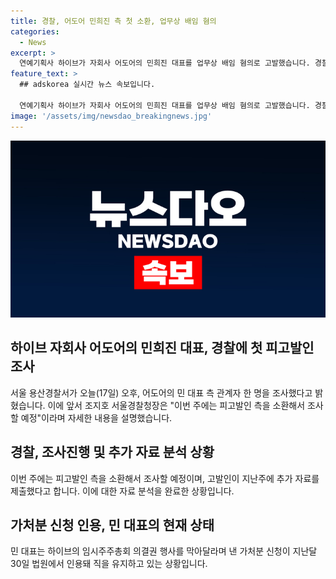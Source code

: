 ```yaml
---
title: 경찰, 어도어 민희진 측 첫 소환, 업무상 배임 혐의
categories:
  - News
excerpt: >
  연예기획사 하이브가 자회사 어도어의 민희진 대표를 업무상 배임 혐의로 고발했습니다. 경찰은 민 대표 측 관계자를 조사 중이며, 서울경찰청장은 추가 자료 분석 후 피고발인 측을 조사할 예정이라고 밝혔습니다. 민 대표는 임시주주총회 의결권 행사를 막아달라는 가처분 신청을 인용돼 법정 절차 중에 있습니다. 요약 : 하이브 자회사 대표 업무상 배임 혐의로 고발, 경찰 조사 중, 가처분 신청 법정 절차 진행.
feature_text: >
  ## adskorea 실시간 뉴스 속보입니다.

  연예기획사 하이브가 자회사 어도어의 민희진 대표를 업무상 배임 혐의로 고발했습니다. 경찰은 민 대표 측 관계자를 조사 중이며, 서울경찰청장은 추가 자료 분석 후 피고발인 측을 조사할 예정이라고 밝혔습니다. 민 대표는 임시주주총회 의결권 행사를 막아달라는 가처분 신청을 인용돼 법정 절차 중에 있습니다. 요약 : 하이브 자회사 대표 업무상 배임 혐의로 고발, 경찰 조사 중, 가처분 신청 법정 절차 진행.
image: '/assets/img/newsdao_breakingnews.jpg'
---
```


<p><img src="/assets/img/newsdao_breakingnews.jpg" alt="adskorea 속보" /></p>

<h2 data-ke-size="size26">하이브 자회사 어도어의 민희진 대표, 경찰에 첫 피고발인 조사</h2>

<p data-ke-size="size16">서울 용산경찰서가 오늘(17일) 오후, 어도어의 민 대표 측 관계자 한 명을 조사했다고 밝혔습니다. 이에 앞서 조지호 서울경찰청장은 "이번 주에는 피고발인 측을 소환해서 조사할 예정"이라며 자세한 내용을 설명했습니다.</p>

<h2 data-ke-size="size26">경찰, 조사진행 및 추가 자료 분석 상황</h2>

<p data-ke-size="size16">이번 주에는 피고발인 측을 소환해서 조사할 예정이며, 고발인이 지난주에 추가 자료를 제출했다고 합니다. 이에 대한 자료 분석을 완료한 상황입니다.</p>

<h2 data-ke-size="size26">가처분 신청 인용, 민 대표의 현재 상태</h2>

<p data-ke-size="size16">민 대표는 하이브의 임시주주총회 의결권 행사를 막아달라며 낸 가처분 신청이 지난달 30일 법원에서 인용돼 직을 유지하고 있는 상황입니다.</p>


